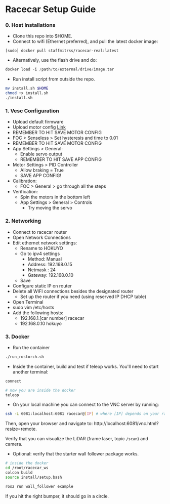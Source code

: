 # Racecar Setup Guide

### 0. Host Installations

* Clone this repo into $HOME.
* Connect to wifi (Ethernet preferred), and pull the latest docker image:

```
[sudo] docker pull staffmitrss/racecar-real:latest
```
* Alternatively, use the flash drive and do:

```python
docker load -i /path/to/external/drive/image.tar
```

* Run install script from outside the repo.

```bash
mv install.sh $HOME
chmod +x install.sh
./install.sh
```


### 1. Vesc Configuration

* Upload default firmware
* Upload motor config [Link](https://github.com/RacecarJ/vesc-firmware/blob/master/VESC-Configuration/vesc6_upenn_foc.xml)
* REMEMBER TO HIT SAVE MOTOR CONFIG
* FOC > Senseless > Set hysteresis and time to 0.01
* REMEMBER TO HIT SAVE MOTOR CONFIG
* App Settings > General:
    * Enable servo output
    * REMEMBER TO HIT SAVE APP CONFIG
* Motor Settings > PID Controller
    * Allow braking = True
    * SAVE APP CONFIG!
* Calibration:
    * FOC > General > go through all the steps
* Verification:
    * Spin the motors in the bottom left
    * App Settings > General > Controls
        * Try moving the servo

### 2. Networking

* Connect to racecar router
* Open Network Connections
* Edit ethernet network settings:
    * Rename to HOKUYO
    * Go to ipv4 settings
        * Method: Manual
        * Address: 192.168.0.15
        * Netmask : 24
        * Gateway: 192.168.0.10
    * Save
* Configure static IP on router
* Delete all WIFI connections besides the designated router
  * Set up the router if you need (using reserved IP DHCP table)
* Open Terminal
* sudo vim /etc/hosts
* Add the following hosts:
    * 192.168.1.[car number]   racecar
    * 192.168.0.10 hokuyo


### 3. Docker

* Run the container
```bash
./run_rostorch.sh
```

* Inside the container, build and test if teleop works. You'll need to start another terminal:

```bash
connect

# now you are inside the docker
teleop
```

* On your local machine you can connect to the VNC server by running:

```bash
ssh -L 6081:localhost:6081 racecar@[IP] # where [IP] depends on your racecar number
```

Then, open your browser and navigate to:
http://localhost:6081/vnc.html?resize=remote.

Verify that you can visualize the LiDAR (frame laser, topic `/scan`) and camera.

* Optional: verify that the starter wall follower package works.
```bash
# inside the docker
cd /root/racecar_ws
colcon build
source install/setup.bash

ros2 run wall_follower example
```

If you hit the right bumper, it should go in a circle.
